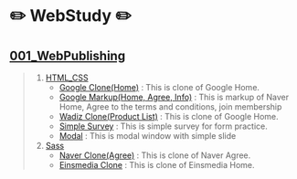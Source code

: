# ✏️ WebStudy ✏️
## <a href="https://github.com/OhRaeKyu/WebStudy/tree/main/001_WebPublishing">001_WebPublishing</a>
><ol>
><li>
><a href="https://github.com/OhRaeKyu/WebStudy/tree/main/001_WebPublishing/1_HTML_CSS">HTML_CSS</a>
><ul>
><li><a href="https://ohraekyu.github.io/WebStudy/001_WebPublishing/1_HTML_CSS/google/google.html">Google Clone(Home)</a> : This is clone of Google Home.</li>
><li><a href="https://github.com/OhRaeKyu/WebStudy/tree/main/001_WebPublishing/1_HTML_CSS/naver">Google Markup(Home, Agree, Info)</a> : This is markup of Naver Home, Agree to the terms and conditions, join membership</li>
><li><a href="https://ohraekyu.github.io/WebStudy/001_WebPublishing/1_HTML_CSS/wadiz/wadiz_product.html">Wadiz Clone(Product List)</a> : This is clone of Google Home.</li>
><li><a href="https://ohraekyu.github.io/WebStudy/001_WebPublishing/1_HTML_CSS/survey/survey.html">Simple Survey</a> : This is simple survey for form practice.</li>
><li><a href="https://ohraekyu.github.io/WebStudy/001_WebPublishing/1_HTML_CSS/modal/modal.html">Modal</a> : This is modal window with simple slide</li>
></ul>
></li>
><li>
><a href="https://github.com/OhRaeKyu/WebStudy/tree/main/001_WebPublishing/2_Sass">Sass</a>
><ul>
><li><a href="https://ohraekyu.github.io/WebStudy/001_WebPublishing/2_Sass/naver/index.html">Naver Clone(Agree)</a> : This is clone of Naver Agree.</li>
><li><a href="https://ohraekyu.github.io/WebStudy/001_WebPublishing/2_Sass/einsmedia/index.html">Einsmedia Clone</a> : This is clone of Einsmedia Home.</li>
<!-- >               <li><a href=""></a> : </li> -->
></ul>
></li>
></ol>